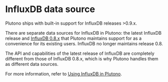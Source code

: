 # InfluxDB data source 

Plutono ships with built-in support for InfluxDB releases >0.9.x.

There are separate data sources for InfluxDB in Plutono: the latest InfluxDB release and [InfluxDB 0.8.x](https://grafana.com/plugins/plutono-influxdb-08-datasource) that Plutono maintains support for as a convenience for its existing users. InfluxDB no longer maintains release 0.8.

The API and capabilities of the latest release of InfluxDB are completely different from those of InfluxDB 0.8.x, which is why Plutono handles them as different data sources.

For more information, refer to [Using InfluxDB in Plutono](http://docs.plutono.org/datasources/influxdb/).
